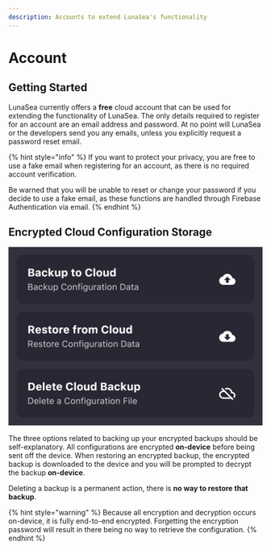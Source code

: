 ```yaml
---
description: Accounts to extend LunaSea's functionality
---
```


# Account

## Getting Started

LunaSea currently offers a **free** cloud account that can be used for extending the functionality of LunaSea. The only details required to register for an account are an email address and password. At no point will LunaSea or the developers send you any emails, unless you explicitly request a password reset email.

{% hint style="info" %}
If you want to protect your privacy, you are free to use a fake email when registering for an account, as there is no required account verification.

Be warned that you will be unable to reset or change your password if you decide to use a fake email, as these functions are handled through Firebase Authentication via email.
{% endhint %}

## Encrypted Cloud Configuration Storage

![Once signed in, you will have the following options related to backing up your configuration to the cloud](../.gitbook/assets/img_1184.jpg)

The three options related to backing up your encrypted backups should be self-explanatory. All configurations are encrypted **on-device** before being sent off the device. When restoring an encrypted backup, the encrypted backup is downloaded to the device and you will be prompted to decrypt the backup **on-device**.

Deleting a backup is a permanent action, there is **no way to restore that backup**.

{% hint style="warning" %}
Because all encryption and decryption occurs on-device, it is fully end-to-end encrypted. Forgetting the encryption password will result in there being no way to retrieve the configuration.
{% endhint %}

